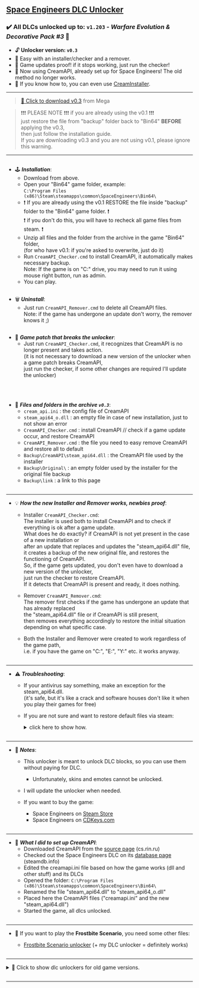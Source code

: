## [Space Engineers DLC Unlocker](https://github.com/Lamer87/Space_Engineers_DLC_unlocker#space-engineers-dlc-unlocker)

### ✔️ All DLCs unlocked up to: `v1.203` - *Warfare Evolution & Decorative Pack #3* 🛞

- 🔓 **Unlocker version: `v0.3`**
- 🚸 Easy with an installer/checker and a remover.
- 🔄 Game updates proof! if it stops working, just run the checker!
- 🍦 Now using CreamAPI, already set up for Space Engineers! The old method no longer works.
- 🍨 If you know how to, you can even use [CreamInstaller](https://github.com/pointfeev/CreamInstaller).

---
>[💾 Click to download v0.3](https://mega.nz/file/7NgBEISQ#OEFa_XpR8l6kwdhhvBYGFQBcWTu8VfFFQIMoh3TB4hU) from Mega  
<!-- >[💾 Click to download v0.3](https://github.com/Lamer87/Space_Engineers_DLC_unlocker/archive/refs/heads/main.zip) from GitHub, or click the green **`Code`** button then **`Download ZIP`**  
Note: if you use the GitHub one, the files needed are inside a folder in the archive-->
>❗❗❗ PLEASE NOTE ❗❗❗ if you are already using the v0.1 ❗❗❗  
just restore the file from "backup" folder back to "Bin64" **BEFORE** applying the v0.3,  
then just follow the installation guide.  
If you are downloading v0.3 and you are not using v0.1, please ignore this warning.
---
[<img src="https://i.ibb.co/h7hwpbn/Empty-png.png" width="1"/>](https://github.com/Lamer87/Space_Engineers_DLC_unlocker#space-engineers-dlc-unlocker)
- 🕹️ ***Installation***:
  - Download from above.
  - Open your "Bin64" game folder, example:  
    `C:\Program Files (x86)\Steam\steamapps\common\SpaceEngineers\Bin64\`
  - ❗ If you are already using the v0.1 RESTORE the file inside "backup" folder to the "Bin64" game folder. ❗  
    ❗ if you don't do this, you will have to recheck all game files from steam. ❗
  - Unzip all files and the folder from the archive in the game "Bin64" folder,  
    (for who have v0.1: if you're asked to overwrite, just do it)
  - Run `CreamAPI_Checker.cmd` to install CreamAPI, it automatically makes necessary backup.  
    Note: If the game is on "C:" drive, you may need to run it using mouse right button, run as admin.
  - You can play.

[<img src="https://i.ibb.co/h7hwpbn/Empty-png.png" width="1"/>](https://github.com/Lamer87/Space_Engineers_DLC_unlocker#space-engineers-dlc-unlocker)
- 🗑️ ***Uninstall***:
  - Just run `CreamAPI_Remover.cmd` to delete all CreamAPI files.  
    Note: if the game has undergone an update don't worry, the remover knows it ;)

[<img src="https://i.ibb.co/h7hwpbn/Empty-png.png" width="1"/>](https://github.com/Lamer87/Space_Engineers_DLC_unlocker#space-engineers-dlc-unlocker)
- 🔄 ***Game patch that breaks the unlocker***:
  - Just run `CreamAPI_Checker.cmd`, it recognizes that CreamAPI is no longer present and takes action.  
    (it is not necessary to download a new version of the unlocker when a game patch breaks CreamAPI,  
    just run the checker, if some other changes are required I'll update the unlocker)

[<img src="https://i.ibb.co/h7hwpbn/Empty-png.png" width="1"/>](https://github.com/Lamer87/Space_Engineers_DLC_unlocker#space-engineers-dlc-unlocker)
---
[<img src="https://i.ibb.co/h7hwpbn/Empty-png.png" width="1"/>](https://github.com/Lamer87/Space_Engineers_DLC_unlocker#space-engineers-dlc-unlocker)
- 📂 ***Files and folders in the archive `v0.3`***:
  - `cream_api.ini` : the config file of CreamAPI
  - `steam_api64_o.dll` : an empty file in case of new installation, just to not show an error
  - `CreamAPI_Checker.cmd` : install CreamAPI // check if a game update occur, and restore CreamAPI
  - `CreamAPI_Remover.cmd` : the file you need to easy remove CreamAPI and restore all to default
  - `Backup\CreamAPI\steam_api64.dll` : the CreamAPI file used by the installer
  - `Backup\Original\` : an empty folder used by the installer for the original file backup
  - `Backup\link` : a link to this page

[<img src="https://i.ibb.co/h7hwpbn/Empty-png.png" width="1"/>](https://github.com/Lamer87/Space_Engineers_DLC_unlocker#space-engineers-dlc-unlocker)

---

- 💡 ***How the new Installer and Remover works, newbies proof***:

  - Installer `CreamAPI_Checker.cmd`:  
    The installer is used both to install CreamAPI and to check if everything is ok after a game update.  
    What does he do exactly? if CreamAPI is not yet present in the case of a new installation or  
    after an update that replaces and updates the "steam_api64.dll" file,  
    it creates a backup of the new original file, and restores the functioning of CreamAPI.  
    So, if the game gets updated, you don't even have to download a new version of the unlocker,  
    just run the checker to restore CreamAPI.  
    If it detects that CreamAPI is present and ready, it does nothing.  

  - Remover `CreamAPI_Remover.cmd`:  
    The remover first checks if the game has undergone an update that has already replaced  
    the "steam_api64.dll" file or if CreamAPI is still present,  
    then removes everything accordingly to restore the initial situation depending on what specific case.  

  - Both the Installer and Remover were created to work regardless of the game path,  
    i.e. if you have the game on "C:", "E:", "Y:" etc. it works anyway.

[<img src="https://i.ibb.co/h7hwpbn/Empty-png.png" width="1"/>](https://github.com/Lamer87/Space_Engineers_DLC_unlocker#space-engineers-dlc-unlocker)

---

- ⚠️ ***Troubleshooting***:

  - If your antivirus say something, make an exception for the steam_api64.dll.  
    (it's safe, but it's like a crack and software houses don't like it when you play their games for free)

  - If you are not sure and want to restore default files via steam:  
    <details><summary>click here to show how.</summary><p>

    ————————————————————————————————————————  

    Start file checking:  

    - Directly from your browser:  

      Copy/paste this link into the url bar and press Enter (even with Steam closed)  
      ```
      steam://validate/244850
      ```

    - From Steam:  

      -Right click on Space Engineers, then Properties  
      -Select "Local Files" on the left, then "Verify integrity of game files".

    ————————————————————————————————————————  

    </p></details>

[<img src="https://i.ibb.co/h7hwpbn/Empty-png.png" width="1"/>](https://github.com/Lamer87/Space_Engineers_DLC_unlocker#space-engineers-dlc-unlocker)

---

- 📜 ***Notes***:

  - This unlocker is meant to unlock DLC blocks, so you can use them without paying for DLC.

    - Unfortunately, skins and emotes cannot be unlocked.

  - I will update the unlocker when needed.

  - If you want to buy the game:
    - Space Engineers on [Steam Store](https://store.steampowered.com/app/244850/Space_Engineers/)
    - Space Engineers on [CDKeys.com](https://www.cdkeys.com/catalogsearch/result/?q=space%20engineers)

[<img src="https://i.ibb.co/h7hwpbn/Empty-png.png" width="1"/>](https://github.com/Lamer87/Space_Engineers_DLC_unlocker#space-engineers-dlc-unlocker)

---

- 🧰 ***What I did to set up CreamAPI***:
  - Downloaded CreamAPI from the [source page](https://cs.rin.ru/forum/viewtopic.php?f=29&t=70576) (cs.rin.ru)
  - Checked out the Space Engineers DLC on its [database page](https://steamdb.info/app/244850/dlc) (steamdb.info)
  - Edited the creamapi.ini file based on how the game works (dll and other stuff) and its DLCs
  - Opened the folder:
    `C:\Program Files (x86)\Steam\steamapps\common\SpaceEngineers\Bin64\`
  - Renamed the file "steam_api64.dll" to "steam_api64_o.dll"
  - Placed here the CreamAPI files ("creamapi.ini" and the new "steam_api64.dll")
  - Started the game, all dlcs unlocked.

[<img src="https://i.ibb.co/h7hwpbn/Empty-png.png" width="1"/>](https://github.com/Lamer87/Space_Engineers_DLC_unlocker#space-engineers-dlc-unlocker)

---

- 🧊 If you want to play the **Frostbite Scenario**, you need some other files:  

  - [Frostbite Scenario unlocker](https://github.com/Lamer87/Space-Engineers-Frostbite-Scenario-Unlocker) (+ my DLC unlocker = definitely works)

[<img src="https://i.ibb.co/h7hwpbn/Empty-png.png" width="1"/>](https://github.com/Lamer87/Space_Engineers_DLC_unlocker#space-engineers-dlc-unlocker)

---

<details><summary> 📌 Click to show dlc unlockers for old game versions.</summary><p>

  Automatons 1.202 and before

  - by [Wref](https://github.com/wrefgtzweve/SpaceEngineersDLCUnlocker) [for v1.202]
  - by [0x000015](https://github.com/0x000015/SpaceEngineers-DLC-Bypass) [for v1.201]
  - by [AdrianOkay](https://github.com/AdrianOkay/SpaceEngineersDLC-Unlocker) [for v1.200]

</p></details>

[<img src="https://i.ibb.co/h7hwpbn/Empty-png.png" width="1"/>](https://github.com/Lamer87/Space_Engineers_DLC_unlocker#space-engineers-dlc-unlocker)

---



<!-- -->
<!-- Useless code to use occasionally:

# 🚧 UPDATING - PLEASE WAIT! 🔄
# just few minutes and the new version is ready!
[<img src="https://i.ibb.co/h7hwpbn/Empty-png.png" width="1000"/>](https://github.com/Lamer87/Space_Engineers_DLC_unlocker)

---
<fino all'inizio di questa riga, incollare tutto all'inizio del readme


img download button:
[<img src="https://i.ibb.co/JxM2nh7/Donwload-button-png-LITE.png" width="175"/>](https://github.com/Lamer87/Space_Engineers_DLC_unlocker/archive/refs/heads/main.zip)

img empty:
[<img src="https://i.ibb.co/h7hwpbn/Empty-png.png" width="1"/>](https://github.com/Lamer87/Space_Engineers_DLC_unlocker#space-engineers-dlc-unlocker)

✔️⚠️❗💡🔄🔂🍦🛞🕹️📇📜📂🧰🚧🇮🇹🧊📌🔗🔓🚸
-->
